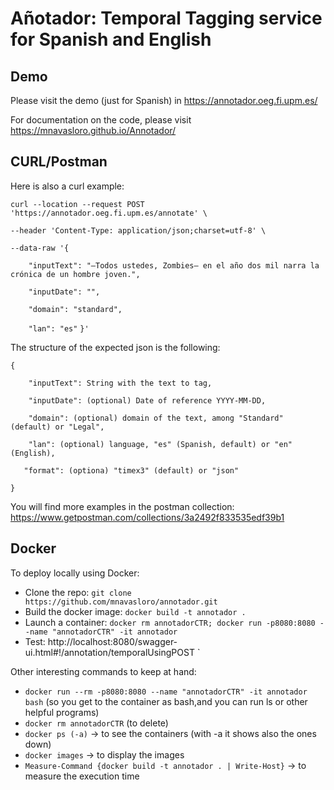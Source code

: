 # Añotador: Temporal Tagging service for Spanish and English

## Demo
Please visit the demo (just for Spanish) in https://annotador.oeg.fi.upm.es/

For documentation on the code, please visit https://mnavasloro.github.io/Annotador/

## CURL/Postman
Here is also a curl example:

`curl --location --request POST 'https://annotador.oeg.fi.upm.es/annotate' \`

`--header 'Content-Type: application/json;charset=utf-8' \`

`--data-raw '{`

`    "inputText": "—Todos ustedes, Zombies— en el año dos mil narra la crónica de un hombre joven.",`
    
`    "inputDate": "",`
    
`    "domain": "standard",`
    
`    "lan": "es"`
`}'`

The structure of the expected json is the following:

`{`

`    "inputText": String with the text to tag,`
    
`    "inputDate": (optional) Date of reference YYYY-MM-DD,`
    
`    "domain": (optional) domain of the text, among "Standard" (default) or "Legal",`
    
`    "lan": (optional) language, "es" (Spanish, default) or "en" (English),`
    
`	"format": (optiona) "timex3" (default) or "json"`
	
`}`



You will find more examples in the postman collection: https://www.getpostman.com/collections/3a2492f833535edf39b1

## Docker
To deploy locally using Docker:
* Clone the repo: `git clone https://github.com/mnavasloro/annotador.git `
* Build the docker image: `docker build -t annotador .`
* Launch a container: `docker rm annotadorCTR; docker run -p8080:8080 --name "annotadorCTR" -it annotador`
* Test: http://localhost:8080/swagger-ui.html#!/annotation/temporalUsingPOST
`


Other interesting commands to keep at hand:
* `docker run --rm -p8080:8080 --name "annotadorCTR" -it annotador bash` (so you get to the container as bash,and you can run ls or other helpful programs)
* `docker rm annotadorCTR` (to delete)
* `docker ps (-a)` -> to see the containers (with -a it shows also the ones down)
* `docker images` -> to display the images
* `Measure-Command {docker build -t annotador . | Write-Host}` -> to measure the execution time
  
